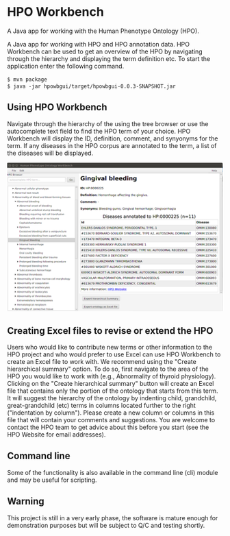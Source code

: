 # HPO Workbench
A Java app for working with the Human Phenotype Ontology (HPO).

A Java app for working with HPO and HPO annotation data. HPO Workbench can be used to get an overview of the HPO by navigating
through the hierarchy and displaying the term definition etc. To start the application enter the following command.
```
$ mvn package
$ java -jar hpowbgui/target/hpowbgui-0.0.3-SNAPSHOT.jar 
```
## Using HPO Workbench
Navigate through the hierarchy of the using the tree browser or
use the autocomplete text field to find the HPO term of your choice.
HPO Workbench will display the ID, definition, comment, and synyonyms 
for the term. If any diseases in the HPO corpus are annotated to 
the term, a list of the diseases will be displayed.

![HPO Workbench screenshot](misc/HPOworkbench.png)

## Creating Excel files to revise or extend the HPO
Users who would like to contribute new terms or other information to the
HPO project and who would prefer to use Excel can use HPO Workbench to
create an Excel file to work with. We recommend using the "Create hierarchical summary"
option. To do so, first navigate to the area of the HPO you would like to 
work with (e.g., Abnormality of thyroid physiology). Clicking
on the "Create hierarchical summary" button will create an Excel file that
contains only the portion of the ontology that starts from this term.
It will suggest the hierarchy of the ontology by indenting child, grandchild,
great-grandchild (etc) terms in columns located further to the right ("indentation by column").
Please create a new column or columns in this file that will contain your comments
and suggestions. You are welcome to contact the HPO team to 
get advice about this before you start (see the HPO Website for email addresses).

## Command line
Some of the functionality is also available in the command line (cli) module
and may be useful for scripting.

## Warning

This project is still in a very early phase, the software is mature enough for demonstration purposes but will be subject to Q/C and testing shortly.
